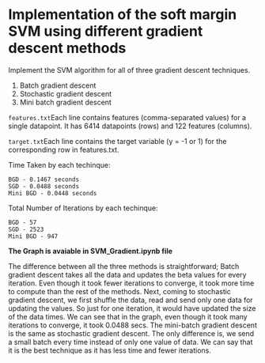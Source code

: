 # Implementation of the soft margin SVM using different gradient descent methods

Implement the SVM algorithm for all of three gradient descent techniques.
1. Batch gradient descent
2. Stochastic gradient descent
3. Mini batch gradient descent

```features.txt```Each line contains features (comma-separated values) for a single datapoint. It has 6414 datapoints (rows) and 122 features (columns).

```target.txt```Each line contains the target variable (y = -1 or 1) for the corresponding row in features.txt.

Time Taken by each techinque:
```
BGD - 0.1467 seconds 
SGD - 0.0488 seconds 
Mini BGD - 0.0448 seconds
```

Total Number of Iterations by each techinque:
```
BGD - 57
SGD - 2523
Mini BGD - 947
```

**The Graph is avaiable in SVM_Gradient.ipynb file**

The difference between all the three methods is straightforward; Batch gradient descent takes all the data and updates the beta values for every iteration. Even though it took fewer iterations to converge, it took more time to compute than the rest of the methods. Next, coming to stochastic gradient descent, we first shuffle the data, read and send only one data for updating the values. So just for one iteration, it would have updated the size of the data times. We can see that in the graph, even though it took many iterations to converge, it took 0.0488 secs. The mini-batch gradient descent is the same as stochastic gradient descent. The only difference is, we send a small batch every time instead of only one value of data. We can say that it is the best technique as it has less time and fewer iterations.

